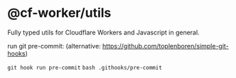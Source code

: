 # @cf-worker/utils

Fully typed utils for Cloudflare Workers and Javascript in general.

run git pre-commit: (alternative: https://github.com/toplenboren/simple-git-hooks)

`git hook run pre-commit`
`bash .githooks/pre-commit`
